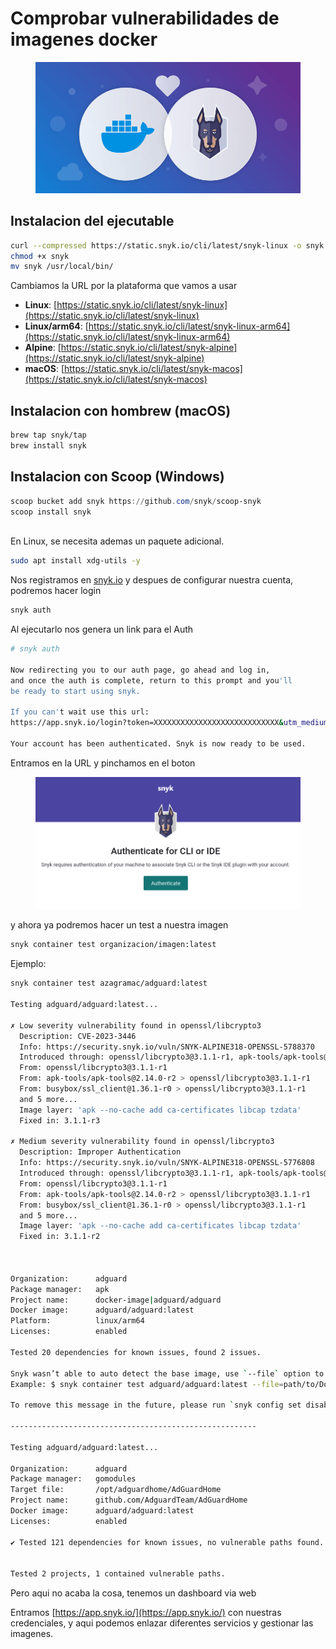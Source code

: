 # Comprobar vulnerabilidades de imagenes docker

<figure><img src="../.gitbook/assets/image (2) (3).png" alt=""><figcaption></figcaption></figure>

## Instalacion del ejecutable

```sh
curl --compressed https://static.snyk.io/cli/latest/snyk-linux -o snyk
chmod +x snyk
mv snyk /usr/local/bin/
```

Cambiamos la URL por la plataforma que vamos a usar

* **Linux**: [https://static.snyk.io/cli/latest/snyk-linux](https://static.snyk.io/cli/latest/snyk-linux)
* **Linux/arm64**: [https://static.snyk.io/cli/latest/snyk-linux-arm64](https://static.snyk.io/cli/latest/snyk-linux-arm64)
* **Alpine**: [https://static.snyk.io/cli/latest/snyk-alpine](https://static.snyk.io/cli/latest/snyk-alpine)
* **macOS**: [https://static.snyk.io/cli/latest/snyk-macos](https://static.snyk.io/cli/latest/snyk-macos)

## Instalacion con hombrew (macOS)

```bash
brew tap snyk/tap
brew install snyk
```

## Instalacion con Scoop (Windows)

```powershell
scoop bucket add snyk https://github.com/snyk/scoop-snyk
scoop install snyk
```

\
En Linux, se necesita ademas un paquete adicional.

```sh
sudo apt install xdg-utils -y
```



Nos registramos en [snyk.io](https://snyk.io) y despues de configurar nuestra cuenta, podremos hacer login

```sh
snyk auth
```

Al ejecutarlo nos genera un link para el Auth

```sh
# snyk auth

Now redirecting you to our auth page, go ahead and log in,
and once the auth is complete, return to this prompt and you'll
be ready to start using snyk.

If you can't wait use this url:
https://app.snyk.io/login?token=XXXXXXXXXXXXXXXXXXXXXXXXXXXX&utm_medium=cli&utm_source=cli&utm_campaign=CLI_V1_PLUGIN&utm_campaign_content=1.1196.0&os=linux&docker=false

Your account has been authenticated. Snyk is now ready to be used.
```

Entramos en la URL y pinchamos en el boton

<figure><img src="../.gitbook/assets/Captura desde 2023-07-28 14-40-35.png" alt=""><figcaption></figcaption></figure>

y ahora ya podremos hacer un test a nuestra imagen

```sh
snyk container test organizacion/imagen:latest
```

Ejemplo:

```sh
snyk container test azagramac/adguard:latest

Testing adguard/adguard:latest...

✗ Low severity vulnerability found in openssl/libcrypto3
  Description: CVE-2023-3446
  Info: https://security.snyk.io/vuln/SNYK-ALPINE318-OPENSSL-5788370
  Introduced through: openssl/libcrypto3@3.1.1-r1, apk-tools/apk-tools@2.14.0-r2, busybox/ssl_client@1.36.1-r0, ca-certificates/ca-certificates@20230506-r0, openssl/libssl3@3.1.1-r1
  From: openssl/libcrypto3@3.1.1-r1
  From: apk-tools/apk-tools@2.14.0-r2 > openssl/libcrypto3@3.1.1-r1
  From: busybox/ssl_client@1.36.1-r0 > openssl/libcrypto3@3.1.1-r1
  and 5 more...
  Image layer: 'apk --no-cache add ca-certificates libcap tzdata'
  Fixed in: 3.1.1-r3

✗ Medium severity vulnerability found in openssl/libcrypto3
  Description: Improper Authentication
  Info: https://security.snyk.io/vuln/SNYK-ALPINE318-OPENSSL-5776808
  Introduced through: openssl/libcrypto3@3.1.1-r1, apk-tools/apk-tools@2.14.0-r2, busybox/ssl_client@1.36.1-r0, ca-certificates/ca-certificates@20230506-r0, openssl/libssl3@3.1.1-r1
  From: openssl/libcrypto3@3.1.1-r1
  From: apk-tools/apk-tools@2.14.0-r2 > openssl/libcrypto3@3.1.1-r1
  From: busybox/ssl_client@1.36.1-r0 > openssl/libcrypto3@3.1.1-r1
  and 5 more...
  Image layer: 'apk --no-cache add ca-certificates libcap tzdata'
  Fixed in: 3.1.1-r2



Organization:      adguard
Package manager:   apk
Project name:      docker-image|adguard/adguard
Docker image:      adguard/adguard:latest
Platform:          linux/arm64
Licenses:          enabled

Tested 20 dependencies for known issues, found 2 issues.

Snyk wasn’t able to auto detect the base image, use `--file` option to get base image remediation advice.
Example: $ snyk container test adguard/adguard:latest --file=path/to/Dockerfile

To remove this message in the future, please run `snyk config set disableSuggestions=true`

-------------------------------------------------------

Testing adguard/adguard:latest...

Organization:      adguard
Package manager:   gomodules
Target file:       /opt/adguardhome/AdGuardHome
Project name:      github.com/AdguardTeam/AdGuardHome
Docker image:      adguard/adguard:latest
Licenses:          enabled

✔ Tested 121 dependencies for known issues, no vulnerable paths found.


Tested 2 projects, 1 contained vulnerable paths.
```

Pero aqui no acaba la cosa, tenemos un dashboard via web

Entramos [https://app.snyk.io/](https://app.snyk.io/) con nuestras credenciales, y aqui podemos enlazar diferentes servicios y gestionar las imagenes.&#x20;
